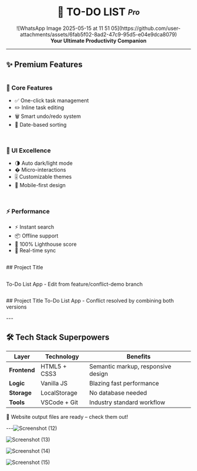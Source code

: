<h1 align="center">📝 TO-DO LIST <sub><sup><em>Pro</em></sup></sub></h1>

<p align="center">
![WhatsApp Image 2025-05-15 at 11 51 05](https://github.com/user-attachments/assets/6fab5f02-8ad2-47c9-95d5-e04e9dca8079)

  <br/>
  <b>Your Ultimate Productivity Companion</b>  
</p>



---

## ✨ Premium Features

<div style="display: grid; grid-template-columns: repeat(auto-fit, minmax(250px, 1fr)); gap: 15px;">

<div>

### 🎯 Core Features  
- ✅ One-click task management  
- ✏️ Inline task editing  
- 🗑️ Smart undo/redo system  
- 📅 Date-based sorting  

</div>

<div>

### 🎨 UI Excellence  
- 🌗 Auto dark/light mode  
- � Micro-interactions  
- 🎚️ Customizable themes  
- 📱 Mobile-first design  

</div>

<div>

### ⚡ Performance  
- ⚡ Instant search  
- 📦 Offline support  
- 🚀 100% Lighthouse score  
- 🔄 Real-time sync  

</div>
## Project Title
<p>
To-Do List App - Edit from feature/conflict-demo branch
</p>
</div>
<p>
## Project Title
To-Do List App - Conflict resolved by combining both versions
</p>
---

## 🛠️ Tech Stack Superpowers

| Layer       | Technology | Benefits |
|-------------|------------|----------|
| **Frontend** | HTML5 + CSS3 | Semantic markup, responsive design |
| **Logic**    | Vanilla JS | Blazing fast performance |
| **Storage**  | LocalStorage | No database needed |
| **Tools**    | VSCode + Git | Industry standard workflow |

📂 Website output files are ready – check them out!

---![Screenshot (12)](https://github.com/user-attachments/assets/3bb221d3-2193-4a0a-8a69-7df5141fa3d2)


![Screenshot (13)](https://github.com/user-attachments/assets/b9e9c3c8-2835-40fe-a72c-313136aaa6cc)


![Screenshot (14)](https://github.com/user-attachments/assets/cad64048-aa82-48c4-86f5-3298e8e58b9a)

![Screenshot (15)](https://github.com/user-attachments/assets/19559b63-19eb-4b6d-9114-9966ba1a5790)

